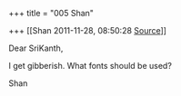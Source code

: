 +++
title = "005 Shan"

+++
[[Shan	2011-11-28, 08:50:28 [Source](https://groups.google.com/g/samskrita/c/LeJutXYJmS0)]]



Dear SriKanth,



I get gibberish. What fonts should be used?



Shan  
  

